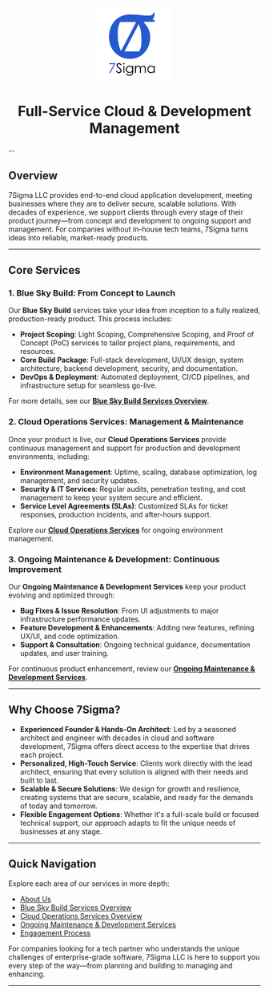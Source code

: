 <div align="center" style="margin-bottom:1rem;">
    <img src="./assets/logo.png" alt="Logo" width="150px"/>
    <h1>Full-Service Cloud & Development Management</h1>
</div>

--
## Overview

7Sigma LLC provides end-to-end cloud application development, meeting businesses where they are to deliver secure, scalable solutions. With decades of experience, we support clients through every stage of their product journey—from concept and development to ongoing support and management. For companies without in-house tech teams, 7Sigma turns ideas into reliable, market-ready products.

---

## Core Services

### **1. Blue Sky Build: From Concept to Launch**
Our **Blue Sky Build** services take your idea from inception to a fully realized, production-ready product. This process includes:

- **Project Scoping**: Light Scoping, Comprehensive Scoping, and Proof of Concept (PoC) services to tailor project plans, requirements, and resources.
- **Core Build Package**: Full-stack development, UI/UX design, system architecture, backend development, security, and documentation.
- **DevOps & Deployment**: Automated deployment, CI/CD pipelines, and infrastructure setup for seamless go-live.

For more details, see our [**Blue Sky Build Services Overview**](./BlueSky.md).

### **2. Cloud Operations Services: Management & Maintenance**
Once your product is live, our **Cloud Operations Services** provide continuous management and support for production and development environments, including:

- **Environment Management**: Uptime, scaling, database optimization, log management, and security updates.
- **Security & IT Services**: Regular audits, penetration testing, and cost management to keep your system secure and efficient.
- **Service Level Agreements (SLAs)**: Customized SLAs for ticket responses, production incidents, and after-hours support.

Explore our [**Cloud Operations Services**](./CloudOps.md) for ongoing environment management.

### **3. Ongoing Maintenance & Development: Continuous Improvement**
Our **Ongoing Maintenance & Development Services** keep your product evolving and optimized through:

- **Bug Fixes & Issue Resolution**: From UI adjustments to major infrastructure performance updates.
- **Feature Development & Enhancements**: Adding new features, refining UX/UI, and code optimization.
- **Support & Consultation**: Ongoing technical guidance, documentation updates, and user training.

For continuous product enhancement, review our [**Ongoing Maintenance & Development Services**](./OngoingDev.md).

---

## Why Choose 7Sigma?

- **Experienced Founder & Hands-On Architect**: Led by a seasoned architect and engineer with decades in cloud and software development, 7Sigma offers direct access to the expertise that drives each project.
- **Personalized, High-Touch Service**: Clients work directly with the lead architect, ensuring that every solution is aligned with their needs and built to last.
- **Scalable & Secure Solutions**: We design for growth and resilience, creating systems that are secure, scalable, and ready for the demands of today and tomorrow.
- **Flexible Engagement Options**: Whether it's a full-scale build or focused technical support, our approach adapts to fit the unique needs of businesses at any stage.

---

## Quick Navigation

Explore each area of our services in more depth:

- [About Us](./about.md)
- [Blue Sky Build Services Overview](./BlueSky.md)
- [Cloud Operations Services Overview](./CloudOps.md)
- [Ongoing Maintenance & Development Services](./OngoingDev.md)
- [Engagement Process](./engagement.md)

For companies looking for a tech partner who understands the unique challenges of enterprise-grade software, 7Sigma LLC is here to support you every step of the way—from planning and building to managing and enhancing.

--- 

